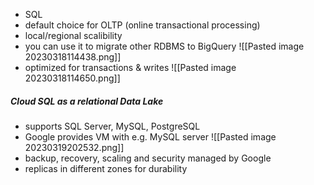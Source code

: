 - SQL
- default choice for OLTP (online transactional processing)
- local/regional scalibility
- you can use it to migrate other RDBMS to BigQuery
![[Pasted image 20230318114438.png]]
- optimized for transactions & writes
![[Pasted image 20230318114650.png]]

##### Cloud SQL as a relational Data Lake
- supports SQL Server, MySQL, PostgreSQL
- Google provides VM with e.g. MySQL server
![[Pasted image 20230319202532.png]]
- backup, recovery, scaling and security managed by Google
- replicas in different zones for durability